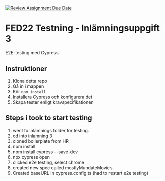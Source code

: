 [![Review Assignment Due Date](https://classroom.github.com/assets/deadline-readme-button-8d59dc4de5201274e310e4c54b9627a8934c3b88527886e3b421487c677d23eb.svg)](https://classroom.github.com/a/cq9gSkna)
# FED22 Testning - Inlämningsuppgift 3

E2E-testing med Cypress.

## Instruktioner

1. Klona detta repo
2. Gå in i mappen
3. Kör `npm install`
4. Installera Cypress och konfigurera det
5. Skapa tester enligt kravspecifikationen


## Steps i took to start testing
1. went to inlamnings folder for testing.
2. cd into inlamning 3
3. cloned boilerplate from HR
4. npm install
5. npm install cypress --save-dev
6. npx cypress open
7. clicked e2e testing, select chrome
8. created new spec called mostlyMundateMovies
9. Created baseURL in cypress.config.ts (had to restart e2e testing)